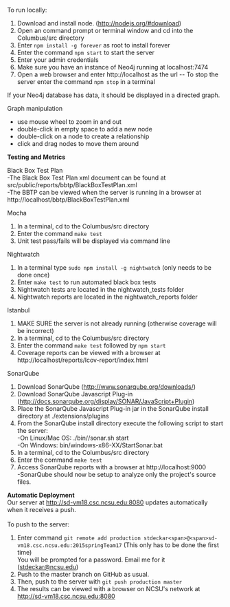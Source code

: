 To run locally:

1. Download and install node. (http://nodejs.org/#download)
2. Open an command prompt or terminal window and cd into the Columbus/src directory
3. Enter ```npm install -g forever``` as root to install forever
4. Enter the command ```npm start``` to start the server
5. Enter your admin credentials
6. Make sure you have an instance of Neo4j running at localhost:7474
7. Open a web browser and enter http://localhost as the url
-- To stop the server enter the command ```npm stop``` in a terminal

If your Neo4j database has data, it should be displayed in a directed graph.

Graph manipulation
- use mouse wheel to zoom in and out
- double-click in empty space to add a new node
- double-click on a node to create a relationship
- click and drag nodes to move them around

<b>Testing and Metrics</b>

Black Box Test Plan<br>
-The Black Box Test Plan xml document can be found at src/public/reports/bbtp/BlackBoxTestPlan.xml <br>
-The BBTP can be viewed when the server is running in a browser at http://localhost/bbtp/BlackBoxTestPlan.xml<br>

Mocha<br>
1. In a terminal, cd to the Columbus/src directory<br>
2. Enter the command ```make test```<br>
3. Unit test pass/fails will be displayed via command line<br>

Nightwatch<br>
1. In a terminal type ```sudo npm install -g nightwatch``` (only needs to be done once)<br>
3. Enter ```make test``` to run automated black box tests<br>
4. Nightwatch tests are located in the nightwatch_tests folder<br>
5. Nightwatch reports are located in the nightwatch_reports folder<br>


Istanbul<br>
1. MAKE SURE the server is not already running (otherwise coverage will be incorrect)<br>
2. In a terminal, cd to the Columbus/src directory<br>
3. Enter the command ```make test``` followed by ```npm start```<br>
4. Coverage reports can be viewed with a browser at http://localhost/reports/lcov-report/index.html<br>

SonarQube<br>
1. Download SonarQube (http://www.sonarqube.org/downloads/) <br>
2. Download SonarQube Javascript Plug-in (http://docs.sonarqube.org/display/SONAR/JavaScript+Plugin)<br>
3. Place the SonarQube Javascript Plug-in jar in the SonarQube install directory at ./extensions/plugins<br>
4. From the SonarQube install directory execute the following script to start the server:<br>
-On Linux/Mac OS: ./bin/<YOUR OS>/sonar.sh start<br>
-On Windows: bin/windows-x86-XX/StartSonar.bat<br>
5. In a terminal, cd to the Columbus/src directory<br>
6. Enter the command ```make test```<br>
7. Access SonarQube reports with a browser at http://localhost:9000<br>
-SonarQube should now be setup to analyze only the project's source files.

<b> Automatic Deployment </b><br>
Our server at http://sd-vm18.csc.ncsu.edu:8080 updates automatically when it receives a push. <br>
<br>
To push to the server: <br>
1. Enter command ```git remote add production stdeckar<span>@<span>sd-vm18.csc.ncsu.edu:2015springTeam17``` (This only has to be done the first time)<br>
You will be prompted for a password. Email me for it (stdeckar@ncsu.edu) <br>
3. Push to the master branch on GitHub as usual. <br>
4. Then, push to the server with ```git push production master```<br>
5. The results can be viewed with a browser on NCSU's network at http://sd-vm18.csc.ncsu.edu:8080
